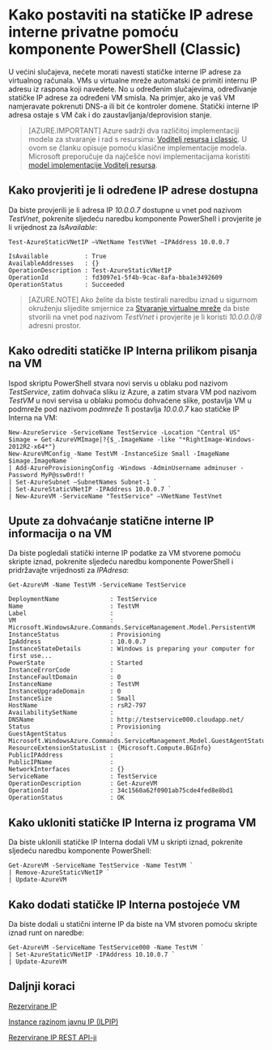 <properties 
   pageTitle="Kako postaviti statičke IP Interna privatne"
   description="Razumijevanje statične interne IP-ovi (DIPs) i upravljanje njima"
   services="virtual-network"
   documentationCenter="na"
   authors="jimdial"
   manager="carmonm"
   editor="tysonn" />
<tags 
   ms.service="virtual-network"
   ms.devlang="na"
   ms.topic="article"
   ms.tgt_pltfrm="na"
   ms.workload="infrastructure-services"
   ms.date="03/22/2016"
   ms.author="jdial" />

# <a name="how-to-set-a-static-internal-private-ip-address-using-powershell-classic"></a>Kako postaviti na statičke IP adrese interne privatne pomoću komponente PowerShell (Classic)
U većini slučajeva, nećete morati navesti statičke interne IP adrese za virtualnog računala. VMs u virtualne mreže automatski će primiti internu IP adresu iz raspona koji navedete. No u određenim slučajevima, određivanje statičke IP adrese za određeni VM smisla. Na primjer, ako je vaš VM namjeravate pokrenuti DNS-a ili bit će kontroler domene. Statički interne IP adresa ostaje s VM čak i do zaustavljanja/deprovision stanje. 

> [AZURE.IMPORTANT] Azure sadrži dva različitoj implementaciji modela za stvaranje i rad s resursima: [Voditelj resursa i classic](../resource-manager-deployment-model.md). U ovom se članku opisuje pomoću klasične implementacije modela. Microsoft preporučuje da najčešće novi implementacijama koristiti [model implementacije Voditelj resursa](virtual-networks-static-private-ip-arm-ps.md).

## <a name="how-to-verify-if-a-specific-ip-address-is-available"></a>Kako provjeriti je li određene IP adrese dostupna
Da biste provjerili je li adresa IP *10.0.0.7* dostupne u vnet pod nazivom *TestVnet*, pokrenite sljedeću naredbu komponente PowerShell i provjerite je li vrijednost za *IsAvailable*:

    Test-AzureStaticVNetIP –VNetName TestVNet –IPAddress 10.0.0.7 

    IsAvailable          : True
    AvailableAddresses   : {}
    OperationDescription : Test-AzureStaticVNetIP
    OperationId          : fd3097e1-5f4b-9cac-8afa-bba1e3492609
    OperationStatus      : Succeeded

>[AZURE.NOTE] Ako želite da biste testirali naredbu iznad u sigurnom okruženju slijedite smjernice za [Stvaranje virtualne mreže](virtual-networks-create-vnet-classic-portal.md) da biste stvorili na vnet pod nazivom *TestVnet* i provjerite je li koristi *10.0.0.0/8* adresni prostor.

## <a name="how-to-specify-a-static-internal-ip-when-creating-a-vm"></a>Kako odrediti statičke IP Interna prilikom pisanja na VM
Ispod skriptu PowerShell stvara novi servis u oblaku pod nazivom *TestService*, zatim dohvaća sliku iz Azure, a zatim stvara VM pod nazivom *TestVM* u novi servisa u oblaku pomoću dohvaćene slike, postavlja VM u podmreže pod nazivom *podmreže 1*i postavlja *10.0.0.7* kao statičke IP Interna na VM:

    New-AzureService -ServiceName TestService -Location "Central US"
    $image = Get-AzureVMImage|?{$_.ImageName -like "*RightImage-Windows-2012R2-x64*"}
    New-AzureVMConfig -Name TestVM -InstanceSize Small -ImageName $image.ImageName `
  	| Add-AzureProvisioningConfig -Windows -AdminUsername adminuser -Password MyP@ssw0rd!! `
  	| Set-AzureSubnet –SubnetNames Subnet-1 `
  	| Set-AzureStaticVNetIP -IPAddress 10.0.0.7 `
  	| New-AzureVM -ServiceName "TestService" –VNetName TestVnet

## <a name="how-to-retrieve-static-internal-ip-information-for-a-vm"></a>Upute za dohvaćanje statične interne IP informacija o na VM
Da biste pogledali statički interne IP podatke za VM stvorene pomoću skripte iznad, pokrenite sljedeću naredbu komponente PowerShell i pridržavajte vrijednosti za *IPAdresa*:

    Get-AzureVM -Name TestVM -ServiceName TestService

    DeploymentName              : TestService
    Name                        : TestVM
    Label                       : 
    VM                          : Microsoft.WindowsAzure.Commands.ServiceManagement.Model.PersistentVM
    InstanceStatus              : Provisioning
    IpAddress                   : 10.0.0.7
    InstanceStateDetails        : Windows is preparing your computer for first use...
    PowerState                  : Started
    InstanceErrorCode           : 
    InstanceFaultDomain         : 0
    InstanceName                : TestVM
    InstanceUpgradeDomain       : 0
    InstanceSize                : Small
    HostName                    : rsR2-797
    AvailabilitySetName         : 
    DNSName                     : http://testservice000.cloudapp.net/
    Status                      : Provisioning
    GuestAgentStatus            : Microsoft.WindowsAzure.Commands.ServiceManagement.Model.GuestAgentStatus
    ResourceExtensionStatusList : {Microsoft.Compute.BGInfo}
    PublicIPAddress             : 
    PublicIPName                : 
    NetworkInterfaces           : {}
    ServiceName                 : TestService
    OperationDescription        : Get-AzureVM
    OperationId                 : 34c1560a62f0901ab75cde4fed8e8bd1
    OperationStatus             : OK

## <a name="how-to-remove-a-static-internal-ip-from-a-vm"></a>Kako ukloniti statičke IP Interna iz programa VM
Da biste uklonili statičke IP Interna dodali VM u skripti iznad, pokrenite sljedeću naredbu komponente PowerShell:
    
    Get-AzureVM -ServiceName TestService -Name TestVM `
  	| Remove-AzureStaticVNetIP `
  	| Update-AzureVM

## <a name="how-to-add-a-static-internal-ip-to-an-existing-vm"></a>Kako dodati statičke IP Interna postojeće VM
Da biste dodali u statični interne IP da biste na VM stvoren pomoću skripte iznad runt on naredbe:

    Get-AzureVM -ServiceName TestService000 -Name TestVM `
  	| Set-AzureStaticVNetIP -IPAddress 10.10.0.7 `
  	| Update-AzureVM

## <a name="next-steps"></a>Daljnji koraci

[Rezervirane IP](virtual-networks-reserved-public-ip.md)

[Instance razinom javnu IP (ILPIP)](virtual-networks-instance-level-public-ip.md)

[Rezervirane IP REST API-ji](https://msdn.microsoft.com/library/azure/dn722420.aspx)
 
